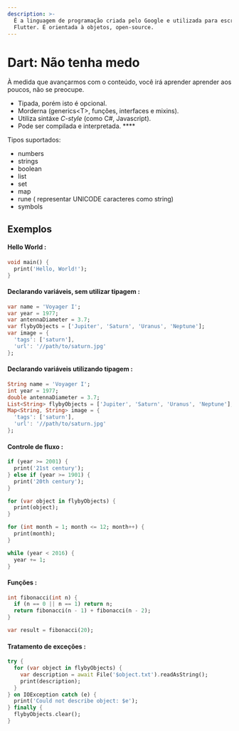 ```yaml
---
description: >-
  É a linguagem de programação criada pelo Google e utilizada para escrever o
  Flutter. É orientada à objetos, open-source.
---
```


# Dart: Não tenha medo

 À medida que avançarmos com o conteúdo, você irá aprender aprender aos poucos, não se preocupe.

* Tipada, porém isto é opcional.
* Morderna \(generics&lt;T&gt;, funções, interfaces e mixins\).
* Utiliza sintáxe _C-style_ \(como C\#, Javascript\).
* Pode ser compilada e interpretada. ****

Tipos suportados:

* numbers
* strings
* boolean
* list
* set
* map
* rune \( representar UNICODE caracteres como string\)
* symbols

## Exemplos

#### Hello World :

```dart
void main() {
  print('Hello, World!');
}
```

#### Declarando variáveis, sem utilizar tipagem :

```dart
var name = 'Voyager I';
var year = 1977;
var antennaDiameter = 3.7;
var flybyObjects = ['Jupiter', 'Saturn', 'Uranus', 'Neptune'];
var image = {
  'tags': ['saturn'],
  'url': '//path/to/saturn.jpg'
};
```

#### Declarando variáveis utilizando tipagem :

```dart
String name = 'Voyager I';
int year = 1977;
double antennaDiameter = 3.7;
List<String> flybyObjects = ['Jupiter', 'Saturn', 'Uranus', 'Neptune'];
Map<String, String> image = {
  'tags': ['saturn'],
  'url': '//path/to/saturn.jpg'
};
```

#### Controle de fluxo :

```dart
if (year >= 2001) {
  print('21st century');
} else if (year >= 1901) {
  print('20th century');
}

for (var object in flybyObjects) {
  print(object);
}

for (int month = 1; month <= 12; month++) {
  print(month);
}

while (year < 2016) {
  year += 1;
}
```

#### Funções :

```dart
int fibonacci(int n) {
  if (n == 0 || n == 1) return n;
  return fibonacci(n - 1) + fibonacci(n - 2);
}

var result = fibonacci(20);
```

#### Tratamento de exceções :

```dart
try {
  for (var object in flybyObjects) {
    var description = await File('$object.txt').readAsString();
    print(description);
  }
} on IOException catch (e) {
  print('Could not describe object: $e');
} finally {
  flybyObjects.clear();
}
```

